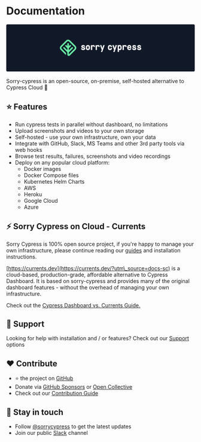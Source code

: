 # Documentation

![](.gitbook/assets/banner.dark.png)

Sorry-cypress is an open-source, on-premise, self-hosted alternative to Cypress Cloud 🌲

## ⭐️ Features

* Run cypress tests in parallel without dashboard, no limitations
* Upload screenshots and videos to your own storage
* Self-hosted - use your own infrastructure, own your data
* Integrate with GitHub, Slack, MS Teams and other 3rd party tools via web hooks
* Browse test results, failures, screenshots and video recordings
* Deploy on any popular cloud platform:
  * Docker images
  * Docker Compose files
  * Kubernetes Helm Charts
  * AWS
  * Heroku
  * Google Cloud
  * Azure

## ⚡️ Sorry Cypress on Cloud - Currents

Sorry Cypress is 100% open source project, if you're happy to manage your own infrastructure, please continue reading our [guides](guide/get-started.md) and installation instructions.

[https://currents.dev](https://currents.dev/?utm\_source=docs-sc) is a cloud-based, production-grade, affordable alternative to Cypress Dashboard. It is based on sorry-cypress and provides many of the original dashboard features - without the overhead of managing your own infrastructure.

Check out the [Cypress Dashboard vs. Currents Guide.](https://currents.dev/posts/currents-vs-cypress)

## 💎 Support

Looking for help with installation and / or features? Check out our [Support](support.md) options

## ❤️ Contribute

* ⭐️ the project on [GitHub](https://github.com/sorry-cypress/sorry-cypress.dev)
* Donate via [GitHub Sponsors](https://github.com/sponsors/agoldis) or [Open Collective](https://opencollective.com/sorry-cypress)
* Check out our [Contribution Guide](contributions.md)

## 🤙 Stay in touch

* Follow [@sorrycypress](https://twitter.com/sorrycypress) to get the latest updates
* Join our public [Slack](https://join.slack.com/t/sorry-cypress/shared\_invite/zt-eis1h6jl-tJELaD7q9UGEhMP8WHJOaw) channel
